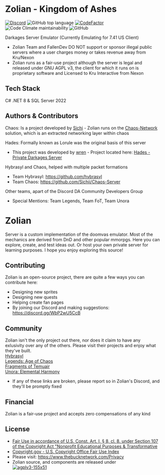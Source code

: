 # Zolian - Kingdom of Ashes  
[![Discord](https://img.shields.io/discord/755487390935548024.svg)](https://discord.gg/WbP2wU5CcB "Join the conversation!")
![GitHub top language](https://img.shields.io/github/languages/top/FallenDev/Zolian)
[![CodeFactor](https://www.codefactor.io/repository/github/fallendev/zolian/badge/master)](https://www.codefactor.io/repository/github/fallendev/zolian/overview/master)
![Code Climate maintainability](https://img.shields.io/codeclimate/maintainability-percentage/FallenDev/Zolian)
![GitHub](https://img.shields.io/github/license/FallenDev/Zolian)

Darkages Server Emulator (Currently Emulating for 7.41 US Client)    
* Zolian Team and FallenDev DO NOT support or sponsor illegal public servers where a user charges money or takes revenue away from Kru/Nexon   
* Zolian runs as a fair-use project although the server is legal and released under GNU AGPL v3, the client for which it runs on is proprietary software and Licensed to Kru Interactive from Nexon   

## Tech Stack
C# .NET 8 & SQL Server 2022   

## Authors & Contributors   

Chaos: Is a project developed by [Sichi](https://github.com/Sichii) - Zolian runs on the [Chaos-Network](https://github.com/FallenDev/Chaos-Network) solution, which is an extracted networking layer within chaos   

Hades: Formally known as Lorule was the original basis of this server   
- This project was developed by [wren](https://github.com/wren11) - Project located here: [Hades - Private Darkages Server](https://github.com/wren11/DarkAges-Lorule-Server)   

Hybrasyl and Chaos, helped with multiple packet formations   
- Team Hybrasyl: https://github.com/hybrasyl   
- Team Chaos: https://github.com/Sichii/Chaos-Server   
  
Other teams, apart of the Discord DA Community Developers Group
- Special Mentions: Team Legends, Team FoT, Team Unora
  
# Zolian
Server is a custom implementation of the doomvas emulator. Most of the mechanics are derived from DnD and other popular mmorpgs. Here you can explore, create, and test ideas out. Or host your own private server for learning purposes. I hope you enjoy exploring this source!

## Contributing
Zolian is an open-source project, there are quite a few ways you can contribute here:
* Designing new sprites
* Designing new quests
* Helping create fan pages
* By joining our Discord and making suggestions: https://discord.gg/WbP2wU5CcB

## Community
Zolian isn't the only project out there, nor does it claim to have any exlusivity over any of the others. Please visit their projects and enjoy what they've built.   
[Hybrasyl](https://www.hybrasyl.com/)   
[Legends: Age of Chaos](https://discord.gg/YekJdzKzQR)   
[Fragments of Temuair](https://fragmentsoftemuair1.wixsite.com/website/downloads)   
[Unora: Elemental Harmony](https://discord.gg/WSTtd5qZPF)
- If any of these links are broken, please report so in Zolian's Discord, and they'll be promptly fixed

## Financial
Zolian is a fair-use project and accepts zero compensations of any kind

## License   
- [Fair Use in accordance of U.S. Const. Art. I, § 8, cl. 8. under Section 107 of the Copyright Act "Nonprofit Educational Purposes & Transformative](https://www.copyright.gov/title17/92chap1.html#107)
- [Copyright.gov - U.S. Copyright Office Fair Use Index](https://www.copyright.gov/fair-use/)
- Please visit: https://www.thebucknetwork.com/Privacy
- Zolian source, and components are released under  
[![agplv3-155x51](https://github.com/FallenDev/Zolian/assets/12104989/45b34ff3-156e-4c71-b860-5af1d4ca5c25)](https://www.gnu.org/licenses/agpl-3.0.html)
